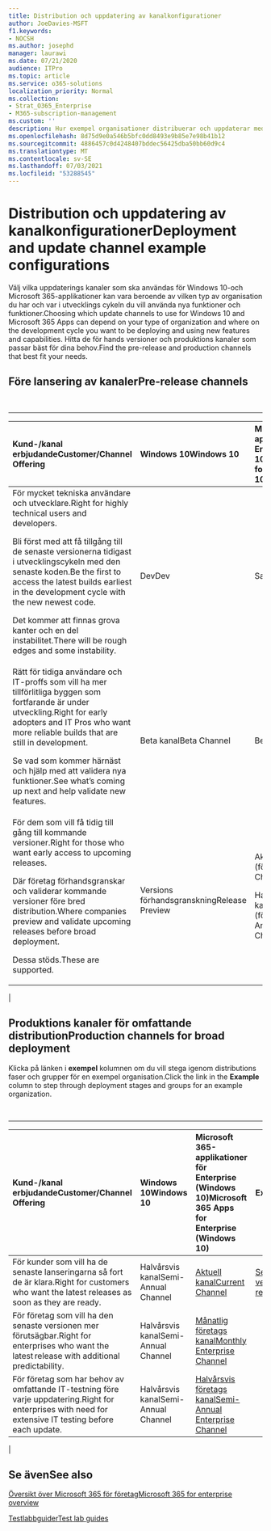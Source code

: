 ```yaml
---
title: Distribution och uppdatering av kanalkonfigurationer
author: JoeDavies-MSFT
f1.keywords:
- NOCSH
ms.author: josephd
manager: laurawi
ms.date: 07/21/2020
audience: ITPro
ms.topic: article
ms.service: o365-solutions
localization_priority: Normal
ms.collection:
- Strat_O365_Enterprise
- M365-subscription-management
ms.custom: ''
description: Hur exempel organisationer distribuerar och uppdaterar med hjälp av kanaler.
ms.openlocfilehash: 8d75d9e0a546b5bfc0dd8493e9b85e7e98b41b12
ms.sourcegitcommit: 4886457c0d4248407bddec56425dba50bb60d9c4
ms.translationtype: MT
ms.contentlocale: sv-SE
ms.lasthandoff: 07/03/2021
ms.locfileid: "53288545"
---
```

# <a name="deployment-and-update-channel-example-configurations"></a><span data-ttu-id="73459-103">Distribution och uppdatering av kanalkonfigurationer</span><span class="sxs-lookup"><span data-stu-id="73459-103">Deployment and update channel example configurations</span></span>

<span data-ttu-id="73459-104">Välj vilka uppdaterings kanaler som ska användas för Windows 10-och Microsoft 365-applikationer kan vara beroende av vilken typ av organisation du har och var i utvecklings cykeln du vill använda nya funktioner och funktioner.</span><span class="sxs-lookup"><span data-stu-id="73459-104">Choosing which update channels to use for Windows 10 and Microsoft 365 Apps can depend on your type of organization and where on the development cycle you want to be deploying and using new features and capabilities.</span></span> <span data-ttu-id="73459-105">Hitta de för hands versioner och produktions kanaler som passar bäst för dina behov.</span><span class="sxs-lookup"><span data-stu-id="73459-105">Find the pre-release and production channels that best fit your needs.</span></span>

## <a name="pre-release-channels"></a><span data-ttu-id="73459-106">Före lansering av kanaler</span><span class="sxs-lookup"><span data-stu-id="73459-106">Pre-release channels</span></span>

<br>

****

|<span data-ttu-id="73459-107">Kund-/kanal erbjudande</span><span class="sxs-lookup"><span data-stu-id="73459-107">Customer/Channel Offering</span></span>|<span data-ttu-id="73459-108">Windows 10</span><span class="sxs-lookup"><span data-stu-id="73459-108">Windows 10</span></span>|<span data-ttu-id="73459-109">Microsoft 365-applikationer för Enterprise (Windows 10)</span><span class="sxs-lookup"><span data-stu-id="73459-109">Microsoft 365 Apps for Enterprise (Windows 10)</span></span>|
|:-------|:-------|:-----|
|<span data-ttu-id="73459-110">För mycket tekniska användare och utvecklare.</span><span class="sxs-lookup"><span data-stu-id="73459-110">Right for highly technical users and developers.</span></span> <p> <span data-ttu-id="73459-111">Bli först med att få tillgång till de senaste versionerna tidigast i utvecklingscykeln med den senaste koden.</span><span class="sxs-lookup"><span data-stu-id="73459-111">Be the first to access the latest builds earliest in the development cycle with the new newest code.</span></span> <p> <span data-ttu-id="73459-112">Det kommer att finnas grova kanter och en del instabilitet.</span><span class="sxs-lookup"><span data-stu-id="73459-112">There will be rough edges and some instability.</span></span>|<span data-ttu-id="73459-113">Dev</span><span class="sxs-lookup"><span data-stu-id="73459-113">Dev</span></span>|<span data-ttu-id="73459-114">Saknas</span><span class="sxs-lookup"><span data-stu-id="73459-114">N/A</span></span>|
|<span data-ttu-id="73459-115">Rätt för tidiga användare och IT-proffs som vill ha mer tillförlitliga byggen som fortfarande är under utveckling.</span><span class="sxs-lookup"><span data-stu-id="73459-115">Right for early adopters and IT Pros who want more reliable builds that are still in development.</span></span> <p> <span data-ttu-id="73459-116">Se vad som kommer härnäst och hjälp med att validera nya funktioner.</span><span class="sxs-lookup"><span data-stu-id="73459-116">See what’s coming up next and help validate new features.</span></span>|<span data-ttu-id="73459-117">Beta kanal</span><span class="sxs-lookup"><span data-stu-id="73459-117">Beta Channel</span></span>|<span data-ttu-id="73459-118">Beta kanal</span><span class="sxs-lookup"><span data-stu-id="73459-118">Beta Channel</span></span>|
|<span data-ttu-id="73459-119">För dem som vill få tidig till gång till kommande versioner.</span><span class="sxs-lookup"><span data-stu-id="73459-119">Right for those who want early access to upcoming releases.</span></span> <p> <span data-ttu-id="73459-120">Där företag förhandsgranskar och validerar kommande versioner före bred distribution.</span><span class="sxs-lookup"><span data-stu-id="73459-120">Where companies preview and validate upcoming releases before broad deployment.</span></span> <p> <span data-ttu-id="73459-121">Dessa stöds.</span><span class="sxs-lookup"><span data-stu-id="73459-121">These are supported.</span></span>|<span data-ttu-id="73459-122">Versions förhandsgranskning</span><span class="sxs-lookup"><span data-stu-id="73459-122">Release Preview</span></span>|<span data-ttu-id="73459-123">Aktuell kanal (förhandsversion)</span><span class="sxs-lookup"><span data-stu-id="73459-123">Current Channel (Preview)</span></span> <p> <span data-ttu-id="73459-124">Halvårsvis-års företags-kanal (förhandsversion)</span><span class="sxs-lookup"><span data-stu-id="73459-124">Semi-Annual Enterprise Channel (Preview)</span></span>|
|

## <a name="production-channels-for-broad-deployment"></a><span data-ttu-id="73459-125">Produktions kanaler för omfattande distribution</span><span class="sxs-lookup"><span data-stu-id="73459-125">Production channels for broad deployment</span></span>

<span data-ttu-id="73459-126">Klicka på länken i **exempel** kolumnen om du vill stega igenom distributions faser och grupper för en exempel organisation.</span><span class="sxs-lookup"><span data-stu-id="73459-126">Click the link in the **Example** column to step through deployment stages and groups for an example organization.</span></span>

<br>

****

|<span data-ttu-id="73459-127">Kund-/kanal erbjudande</span><span class="sxs-lookup"><span data-stu-id="73459-127">Customer/Channel Offering</span></span>|<span data-ttu-id="73459-128">Windows 10</span><span class="sxs-lookup"><span data-stu-id="73459-128">Windows 10</span></span>|<span data-ttu-id="73459-129">Microsoft 365-applikationer för Enterprise (Windows 10)</span><span class="sxs-lookup"><span data-stu-id="73459-129">Microsoft 365 Apps for Enterprise (Windows 10)</span></span>|<span data-ttu-id="73459-130">Exempel</span><span class="sxs-lookup"><span data-stu-id="73459-130">Example</span></span>|
|:-------|:-------|:-----|:-------|
|<span data-ttu-id="73459-131">För kunder som vill ha de senaste lanseringarna så fort de är klara.</span><span class="sxs-lookup"><span data-stu-id="73459-131">Right for customers who want the latest releases as soon as they are ready.</span></span>|<span data-ttu-id="73459-132">Halvårsvis kanal</span><span class="sxs-lookup"><span data-stu-id="73459-132">Semi-Annual Channel</span></span>|[<span data-ttu-id="73459-133">Aktuell kanal</span><span class="sxs-lookup"><span data-stu-id="73459-133">Current Channel</span></span>](/deployoffice/overview-update-channels#current-channel-overview)|[<span data-ttu-id="73459-134">Senaste versioner</span><span class="sxs-lookup"><span data-stu-id="73459-134">Latest releases</span></span>](deploy-update-channels-examples-rapid-deploy.md)|
|<span data-ttu-id="73459-135">För företag som vill ha den senaste versionen mer förutsägbar.</span><span class="sxs-lookup"><span data-stu-id="73459-135">Right for enterprises who want the latest release with additional predictability.</span></span>|<span data-ttu-id="73459-136">Halvårsvis kanal</span><span class="sxs-lookup"><span data-stu-id="73459-136">Semi-Annual Channel</span></span>|[<span data-ttu-id="73459-137">Månatlig företags kanal</span><span class="sxs-lookup"><span data-stu-id="73459-137">Monthly Enterprise Channel</span></span>](/deployoffice/overview-update-channels#monthly-enterprise-channel-overview)||
|<span data-ttu-id="73459-138">För företag som har behov av omfattande IT-testning före varje uppdatering.</span><span class="sxs-lookup"><span data-stu-id="73459-138">Right for enterprises with need for extensive IT testing before each update.</span></span>|<span data-ttu-id="73459-139">Halvårsvis kanal</span><span class="sxs-lookup"><span data-stu-id="73459-139">Semi-Annual Channel</span></span>|[<span data-ttu-id="73459-140">Halvårsvis företags kanal</span><span class="sxs-lookup"><span data-stu-id="73459-140">Semi-Annual Enterprise Channel</span></span>](/deployoffice/overview-update-channels#semi-annual-enterprise-channel-overview)||
|

## <a name="see-also"></a><span data-ttu-id="73459-141">Se även</span><span class="sxs-lookup"><span data-stu-id="73459-141">See also</span></span>

[<span data-ttu-id="73459-142">Översikt över Microsoft 365 för företag</span><span class="sxs-lookup"><span data-stu-id="73459-142">Microsoft 365 for enterprise overview</span></span>](microsoft-365-overview.md)

[<span data-ttu-id="73459-143">Testlabbguider</span><span class="sxs-lookup"><span data-stu-id="73459-143">Test lab guides</span></span>](m365-enterprise-test-lab-guides.md)